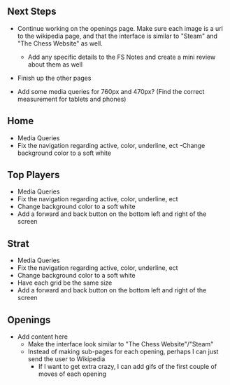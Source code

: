 ## Next Steps
- Continue working on the openings page. Make sure each image is a url to the wikipedia page, and that the interface is similar to "Steam" and "The Chess Website" as well. 
    - Add any specific details to the FS Notes and create a mini review about them as well 


- Finish up the other pages 
- Add some media queries for 760px and 470px? (Find the correct measurement for tablets and phones)


## Home
- Media Queries
- Fix the navigation regarding active, color, underline, ect
-Change background color to a soft white


## Top Players
- Media Queries
- Fix the navigation regarding active, color, underline, ect
- Change background color to a soft white
- Add a forward and back button on the bottom left and right of the screen


## Strat
- Media Queries
- Fix the navigation regarding active, color, underline, ect
- Change background color to a soft white
- Have each grid be the same size
- Add a forward and back button on the bottom left and right of the screen


## Openings
- Add content here
    - Make the interface look similar to "The Chess Website"/"Steam"
    - Instead of making sub-pages for each opening, perhaps I can just send the user to Wikipedia
        - If I want to get extra crazy, I can add gifs of the first couple of moves of each opening





